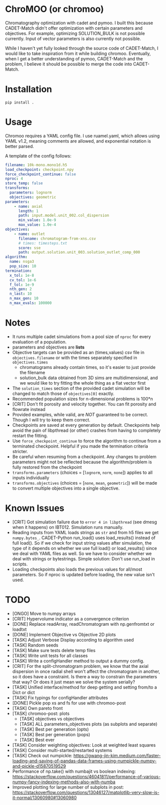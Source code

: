 # ChroMOO (or chromoo)

Chromatography optimization with cadet and pymoo. I built this because CADET-Match didn't offer optimization with certain parameters and objectives. For example, optimizing SOLUTION_BULK is not possible currently. Input of vector parameters is also currently not possible.

While I haven't yet fully looked through the source code of CADET-Match, I would like to take inspiration from it while building chromoo. Eventually, when I get a better understanding of pymoo, CADET-Match and the problem, I believe it should be possible to merge the code into CADET-Match.

# Installation

```
pip install .
```

# Usage

Chromoo requires a YAML config file. I use ruamel.yaml, which allows using YAML v1.2, meaning comments are allowed, and exponential notation is better parsed.

A template of the config follows:

```yaml
filename: 10k-mono.mono1d.h5
load_checkpoint: checkpoint.npy
force_checkpoint_continue: false
nproc: 4
store_temp: false
transforms: 
  parameters: lognorm
  objectives: geometric
parameters:
    - name: axial
      length: 1
      path: input.model.unit_002.col_dispersion
      min_value: 1.0e-9
      max_value: 1.0e-4
objectives: 
    - name: outlet
      filename: chromatogram-from-xns.csv
      # times: timesteps.txt
      score: sse
      path: output.solution.unit_003.solution_outlet_comp_000
algorithm: 
  name: nsga3
  pop_size: 10
termination:
  x_tol: 1e-8
  cv_tol: 1e-6
  f_tol: 1e-9
  nth_gen: 2
  n_last: 10
  n_max_gen: 10
  n_max_evals: 100000
```

# Notes
- It runs multiple cadet simulations from a pool size of `nproc` for every evaluation of a population.
- parameters and objectives are **lists**
- Objective targets can be provided as an (times,values) csv file in `objectives.filename` or with the times separately specified in `objectives.times`
    - chromatograms already contain times, so it's easier to just provide the filename
    - solution_bulk data obtained from 3D sims are multidimensional, and we would like to try fitting the whole thing as a flat vector first
- The `solution_times` section of the provided cadet simulation will be changed to match those of `objectives[0]` exactly.
- Recommended population sizes for n-dimensional problems is 100*n
- [CRIT] Don't fit porosity and velocity together. You can fit porosity and flowrate instead
- Provided examples, while valid, are *NOT* guaranteed to be correct. Though I will try to keep them correct. 
- Checkpoints are saved at every generation by default. Checkpoints help avoid the pain of libpthread (or other) crashes from having to completely restart the fitting.
- Use `force_checkpoint_continue` to force the algorithm to continue from a terminated checkpoint. Helpful if you made the termination criteria stricter.
- Be careful when resuming from a checkpoint. Any changes to problem parameters might not be reflected because the algorithm/problem is fully restored from the checkpoint
- `transforms.parameters` (choices = [`lognorm`, `norm`, `none`]) applies to all inputs individually
- `transforms.objectives` (choices = [`none`, `mean`, `geometric`]) will be made to convert multiple objectives into a single objective.

# Known Issues
- [CRIT] Got simulation failure due to `error 4 in libpthread` (see dmesg when it happens) on IBT012. Simulation runs manually.
- Reading inputs from YAML loads strings as `str` and from h5 files we get `numpy.bytes_`. CADET-Python run_load() uses load_results() instead of full load(). So if we check for input string values after simulation, the type of it depends on whether we use full load() or load_results() since we deal with YAML files as well. So we have to consider whether we deal with strings or bytestrings. Simple solution: Don't use run_load in scripts.
- Loading checkpoints also loads the previous values for all/most parameters. So if nproc is updated before loading, the new value isn't used.

# TODO
- [ONGO] Move to numpy arrays
- [CRIT] Hypervolume indicator as a convergence criterion
- [DONE] Replace readArray, readChromatogram with np.genfromtxt or loadtxt
- [DONE] Implement Objective vs Objective 2D plots
- [TASK] Adjust Verbose Display according to algorithm used
- [TASK] Random seeds
- [TASK] Make sure tests delete temp files
- [TASK] Write unit tests for all classes
- [TASK] Write a configHandler method to output a dummy config.
- [CRIT] For the split-chromatogram problem, we know that the axial dispersion in once radial shell won't affect the chromatogram in another, so it does have a constraint. Is there a way to constrain the parameters that way? Or does it just mean we solve the system serially? 
- [TASK] Unified interface/method for deep getting and setting from/to a Dict or dict
- [TASK] Fix typings for configHandler attributes
- [DONE] Pickle pop xs and fs for use with chromoo-post
- [TASK] Own pareto front
- [TASK] chromoo-post: plots
    - [TASK] objectives vs objectives
    - [TASK] ALL parameters_objectives plots (as subplots and separate)
    - [TASK] Best per generation (opts)
    - [TASK] Best per generation (pops)
    - [TASK] Best ever
- [TASK] Consider weighting objectives: Look at weighted least squares
- [TASK] Consider multi-started/restarted systems
- [TASK] Check out numpickle: https://gwang-jin-kim.medium.com/faster-loading-and-saving-of-pandas-data-frames-using-numpickle-numpy-and-pickle-d15870519529
- Performance of np.take() with numbajit vs boolean indexing: https://stackoverflow.com/questions/46041811/performance-of-various-numpy-fancy-indexing-methods-also-with-numba
- Improved plotting for large number of subplots in post: https://stackoverflow.com/questions/13046127/matplotlib-very-slow-is-it-normal/13060980#13060980
